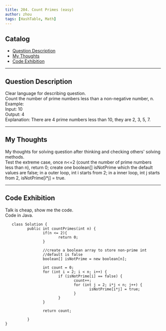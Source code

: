 ```yaml
---
title: 204. Count Primes (easy)           
author: zhou      
tags: [HashTable, Math]        
---
```


       

## Catalog  
+ [Question Description](#partI)
+ [My Thoughts](#partII)
+ [Code Exhibition](#partIII)

----------------------------------

## Question Description
Clear language for describing question.    
Count the number of prime numbers less than a non-negative number, n.    
Example:   
Input: 10   
Output: 4   
Explanation: There are 4 prime numbers less than 10, they are 2, 3, 5, 7.     


----------------------------------

## My Thoughts
My thoughts for solving question after thinking and checking others' solving methods.        
Test the extreme case, once n<=2 (count the number of prime numbers less than n), return 0; create one boolean[] isNotPrime which the default values are false; in a outer loop, int i starts from 2; in a inner loop,  int j starts from 2, isNotPrime[i*j] = true.   


----------------------------------

## Code Exhibition
Talk is cheap, show me the code.    
Code in Java.     

       class Solution {
              public int countPrimes(int n) {
                     if(n <= 2){
                            return 0;
                     }
        
                     //create a boolean array to store non-prime int     
                     //default is false
                     boolean[] isNotPrime = new boolean[n];
        
                     int count = 0;
                     for (int i = 2; i < n; i++) {
                            if (isNotPrime[i] == false) {
                                   count++;
                                   for (int j = 2; i*j < n; j++) {
                                          isNotPrime[i*j] = true;
                                   }
                            }
                     }

                     return count;
        
              }
    }



